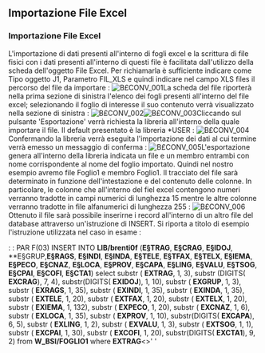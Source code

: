 ## Importazione File Excel

### Importazione File Excel

L'importazione di dati presenti all'interno di fogli excel e la scrittura di file fisici con i dati presenti all'interno di questi file è facilitata dall'utilizzo della scheda dell'oggetto File Excel.
Per richiamarla è sufficiente indicare come Tipo oggetto J1, Parametro FIL_XLS e quindi indicare nel campo XLS files il percorso del file da importare : 
![B£CONV_001](https://doc.smeup.com/immagini/B£CONV_09/BXCONV_001.png)La scheda del file riporterà nella prima sezione di sinistra l'elenco dei fogli presenti all'interno del file excel; selezionando il foglio di interesse il suo contenuto verrà visualizzato nella sezione di sinistra : 
![B£CONV_002](https://doc.smeup.com/immagini/B£CONV_09/BXCONV_002.png)![B£CONV_003](https://doc.smeup.com/immagini/B£CONV_09/BXCONV_003.png)Cliccando sul pulsante 'Esportazione' verrà richiesta la libreria all'interno della quale importare il file. Il default presentato è la libreria \*USER : 
![B£CONV_004](https://doc.smeup.com/immagini/B£CONV_09/BXCONV_004.png)Confermando la libreria verrà eseguita l'importazione dei dati al cui termine verrà emesso un messaggio di conferma : 
![B£CONV_005](https://doc.smeup.com/immagini/B£CONV_09/BXCONV_005.png)L'esportazione genera all'interno della libreria indicata un file e un membro entrambi con nome corrispondente al nome del foglio importato. Quindi nel nostro esempio avremo file Foglio1 e membro Foglio1.
Il tracciato del file sarà determinato in funzione dell'intestazione e del contenuto delle colonne. In particolare, le colonne che all'interno del fiel excel contengono numeri verranno tradotte in campi numerici di lunghezza 15 mentre le altre colonne verranno tradotte in file alfanumerici di lunghezza 255 : 
![B£CONV_006](https://doc.smeup.com/immagini/B£CONV_09/BXCONV_006.png)Ottenuto il file sarà possibile inserirne i record all'interno di un altro file del database attraverso un'istruzione di INSERT.
Si riporta a titolo di esempio l'istruzione utilizzata nel caso in esame : 

 :  : PAR F(03)
INSERT INTO **LIB/brenti0f**
 (**E§TRAG**, **E§CRAG**, **E§IDOJ**, **E§GRUP,**E§RAGS**, **E§INDI**, **E§INDA**, **E§TELE**, **E§TFAX**, **E§TELX**, **E§IEMA**, **E§PECO**, **E§CNAZ**, **E§LOCA**, **E§PROV**, **E§CAPA**, **E§LING**, **E§VALU**, **E§TSOG**, **E§CPAI**, **E§COFI**, **E§CTA1**)
select
  substr ( **EXTRAG**, 1, 3),
  substr (DIGITS( **EXCRAG**), 7, 4),
  substr(DIGITS( **EXIDOJ**), 1, 10),
  substr ( **EXGRUP**, 1, 3),
  substr ( **EXRAGS**, 1, 35),
  substr ( **EXINDI**, 1, 35),
  substr ( **EXINDA**, 1, 35),
  substr ( **EXTELE**, 1, 20),
  substr ( **EXTFAX**, 1, 20),
  substr ( **EXTELX**, 1, 20),
  substr ( **EXIEMA**, 1, 132),
  substr ( **EXPECO**, 1, 20),
  substr ( **EXCNAZ**, 1, 6),
  substr ( **EXLOCA**, 1, 35),
  substr ( **EXPROV**, 1, 10),
  substr(DIGITS( **EXCAPA**), 6, 5),
  substr ( **EXLING**, 1, 2),
  substr ( **EXVALU**, 1, 3),
  substr ( **EXTSOG**, 1, 1),
  substr ( **EXCPAI**, 1, 30),
  substr ( **EXCOFI**, 1, 20),
  substr(DIGITS( **EXCTA1**), 9, 2)
from  **W_BSI/FOGLIO1**
where  **EXTRAG**<>' '

